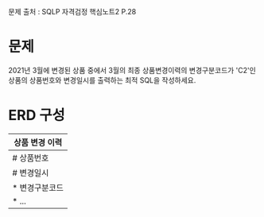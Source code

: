 문제 출처 : SQLP 자격검정 핵심노트2 P.28
# 문제 
2021년 3월에 변경된 상품 중에서 3월의 최종 상품변경이력의 변경구분코드가 'C2'인 상품의 상품번호와 변경일시를 출력하는 최적 SQL을 작성하세요.

# ERD 구성

|상품 변경 이력 |
|---|
|# 상품번호|
|# 변경일시|
|* 변경구분코드|
|* ...|
